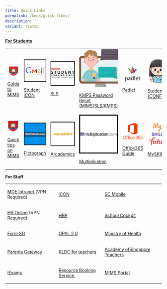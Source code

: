 ```yaml
---
title: Quick Links
permalink: /kmps/quick-links/
description: ""
variant: tiptap
---
```

<p><strong><u>For Students</u></strong>
</p>
<table style="minWidth: 150px">
<colgroup>
<col>
<col>
<col>
<col>
<col>
<col>
</colgroup>
<tbody>
<tr>
<td rowspan="1" colspan="1">
<p></p>
<div class="isomer-image-wrapper">
<img style="width: 100%;" height="auto" width="100%" alt="" src="/images/mims.png">
</div>
<p><a href="/files/Student_MIMS_Guide_2025.pdf" rel="noopener nofollow" target="_blank">Guide to MIMS</a>
</p>
</td>
<td rowspan="1" colspan="1">
<div class="isomer-image-wrapper">
<img style="width: 100%" height="auto" width="100%" src="/images/ql1.jpeg">
</div>
<p><a href="https://workspace.google.com/dashboard" rel="noopener" target="_blank">Student iCON</a>
</p>
</td>
<td rowspan="1" colspan="1">
<div class="isomer-image-wrapper">
<img style="width: 100%" height="auto" width="100%" src="/images/ql2.jpeg">
</div>
<p><a href="https://vle.learning.moe.edu.sg/login" rel="noopener" target="_blank">SLS</a>
</p>
</td>
<td rowspan="1" colspan="1">
<div class="isomer-image-wrapper">
<img style="width: 100%" height="auto" width="100%" alt="Helpdesk" src="/images/Helpdesk.png">
</div>
<p><a href="https://go.gov.sg/kmpspasswordreset" rel="noopener" target="_blank">KMPS Password Reset (MIMS/SLS/KMPS)</a>
</p>
</td>
<td rowspan="1" colspan="1">
<div class="isomer-image-wrapper">
<img style="width: 100%;" height="auto" width="100%" alt="" src="/images/Padlet4.png">
</div>
<p><a href="https://kemingprimaryschool.padlet.org/auth/login" rel="noopener" target="_blank">Padlet</a>
</p>
</td>
<td rowspan="1" colspan="1">
<div class="isomer-image-wrapper">
<img style="width: 60%;" height="auto" width="100%" alt="Kemingnite" src="/images/Girl_1.png">
</div>
<p><a href="https://sites.google.com/moe.edu.sg/kemingnitesconfident/" rel="noopener" target="_blank">Student Portal (CONFIDENT)</a>
</p>
</td>
</tr>
<tr>
<td rowspan="1" colspan="1">
<div class="isomer-image-wrapper">
<img style="width: 100%" height="auto" width="100%" alt="" src="/images/MOE_logo.png">
</div>
<p><a href="/files/Posters_MIMS_SSPR_Guide.pdf" rel="noopener noreferrer nofollow" target="_blank">Quick tips on MIMS</a>
</p>
</td>
<td rowspan="1" colspan="1">
<div class="isomer-image-wrapper">
<img style="width: 100%" height="auto" width="100%" src="/images/ql8.jpeg">
</div>
<p><a href="https://softschools.com/math/data_analysis/pictograph/make_your_own_pictograph/" rel="noopener" target="_blank">Pictograph</a>
</p>
</td>
<td rowspan="1" colspan="1">
<div class="isomer-image-wrapper">
<img style="width: 100%" height="auto" width="100%" src="/images/ql9.jpeg">
</div>
<p><a href="https://www.arcademics.com/" rel="noopener" target="_blank">Arcademics</a>
</p>
</td>
<td rowspan="1" colspan="1">
<div class="isomer-image-wrapper">
<img style="width: 100%" height="auto" width="100%" src="/images/ql10.jpeg">
</div>
<p><a href="https://www.multiplication.com/games/all-games" rel="noopener" target="_blank">Multiplication</a>
</p>
</td>
<td rowspan="1" colspan="1">
<div class="isomer-image-wrapper">
<img style="width: 100%" height="auto" width="100%" src="/images/office365.jpg">
</div>
<p><a href="/files/Office%20365%20ProPlus%20Student%20guide.pdf" rel="noopener" target="_blank">Office365 Guide</a>
</p>
</td>
<td rowspan="1" colspan="1">
<div class="isomer-image-wrapper">
<img style="width: 60%;" height="auto" width="100%" alt="Myskillsfuture" src="/images/myskillfuture.png">
</div>
<p><a href="https://www.myskillsfuture.gov.sg/content/student/en/primary.html" rel="noopener noreferrer nofollow" target="_blank">MySKILLSfuture</a>
</p>
</td>
</tr>
</tbody>
</table>
<p><strong>For Staff</strong>
</p>
<table style="minWidth: 100px">
<colgroup>
<col>
<col>
<col>
<col>
</colgroup>
<tbody>
<tr>
<td rowspan="1" colspan="1">
<p><a href="https://intranet.moe.gov.sg/" rel="noopener" target="_blank">MOE Intranet </a>(VPN
Required)</p>
</td>
<td rowspan="1" colspan="1">
<p><a href="https://workspace.google.com/dashboard" rel="noopener" target="_blank">iCON</a>
</p>
</td>
<td rowspan="1" colspan="1">
<p><a href="https://scmobile.moe.edu.sg/" rel="noopener" target="_blank">SC Mobile</a>
</p>
</td>
<td rowspan="1" colspan="1">
<p></p>
</td>
</tr>
<tr>
<td rowspan="1" colspan="1">
<p><a href="http://intranet.moe.gov.sg/hronline/Pages/Home.aspx" rel="noopener" target="_blank">HR Online</a>&nbsp;(VPN
Required)</p>
</td>
<td rowspan="1" colspan="1">
<p><a href="https://www.hrp.gov.sg/" rel="noopener" target="_blank">HRP</a>
</p>
</td>
<td rowspan="1" colspan="1">
<p><a href="https://schoolcockpit.moe.gov.sg/" rel="noopener" target="_blank">School Cockpit</a>
</p>
</td>
<td rowspan="1" colspan="1">
<p></p>
</td>
</tr>
<tr>
<td rowspan="1" colspan="1">
<p><a href="https://form.gov.sg/" rel="noopener" target="_blank">Form SG</a>
</p>
</td>
<td rowspan="1" colspan="1">
<p><a href="https://www.opal2.moe.edu.sg/" rel="noopener" target="_blank">OPAL 2.0</a>
</p>
</td>
<td rowspan="1" colspan="1">
<p><a href="https://www.moh.gov.sg/" rel="noopener" target="_blank">Ministry of Health</a>
</p>
</td>
<td rowspan="1" colspan="1">
<p></p>
</td>
</tr>
<tr>
<td rowspan="1" colspan="1">
<p><a href="https://pg.moe.edu.sg/" rel="noopener" target="_blank">Parents Gateway</a>
</p>
</td>
<td rowspan="1" colspan="1">
<p><a href="https://sites.google.com/moe.edu.sg/kldc" rel="noopener" target="_blank">KLDC for teachers</a>
</p>
</td>
<td rowspan="1" colspan="1">
<p><a href="https://academyofsingaporeteachers.moe.edu.sg/" rel="noopener" target="_blank">Academy ofSingapore Teachers</a>
</p>
</td>
<td rowspan="1" colspan="1">
<p></p>
</td>
</tr>
<tr>
<td rowspan="1" colspan="1">
<p><a href="https://iexams.seab.gov.sg/login" rel="noopener" target="_blank">iExams</a>
</p>
</td>
<td rowspan="1" colspan="1">
<p><a href="https://rbs.avero-tech.com/" rel="noopener" target="_blank">Resource Booking Service&nbsp;</a>
</p>
</td>
<td rowspan="1" colspan="1">
<p><a href="https://idp.mims.moe.gov.sg/nidp/app/login" rel="noopener" target="_blank">MIMS Portal</a>
</p>
</td>
<td rowspan="1" colspan="1">
<p></p>
</td>
</tr>
</tbody>
</table>
<p></p>